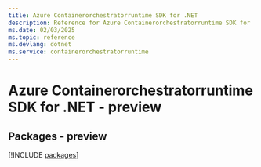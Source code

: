 ```yaml
---
title: Azure Containerorchestratorruntime SDK for .NET
description: Reference for Azure Containerorchestratorruntime SDK for .NET
ms.date: 02/03/2025
ms.topic: reference
ms.devlang: dotnet
ms.service: containerorchestratorruntime
---
```

# Azure Containerorchestratorruntime SDK for .NET - preview
## Packages - preview
[!INCLUDE [packages](containerorchestratorruntime-index.md)]